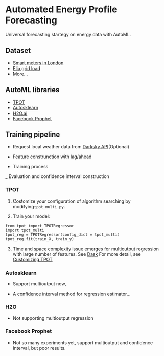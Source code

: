 # Automated Energy Profile Forecasting

Universal forecasting startegy on energy data with AutoML.

## Dataset

- [Smart meters in London](https://www.kaggle.com/jeanmidev/smart-meters-in-london)
- [Elia grid load](https://www.elia.be/en/grid-data/load-and-load-forecasts)
- More...

## AutoML libraries

- [TPOT](https://epistasislab.github.io/tpot/installing/)
- [Autosklearn](https://automl.github.io/auto-sklearn/master/installation.html)
- [H2O.ai](https://www.h2o.ai/)
- [Facebook Prophet](https://facebook.github.io/prophet/)

## Training pipeline

- Request local weather data from [Darksky API](https://darksky.net/dev)(Optional)

- Feature construnction with lag/ahead 

- Training process

_ Evaluation and confidence interval construction

### TPOT

1. Costomize your configuration of algorithm searching by modifying`tpot_multi.py`.

2. Train your model:
```
from tpot import TPOTRegressor
import tpot_multi
tpot_reg = TPOTRegressor(config_dict = tpot_multi)
tpot_reg.fit(train_X, train_y)
```
3. Time and space complexity issue emerges for multioutput regression with large number of features. See [Dask](https://examples.dask.org/machine-learning/tpot.html)
For more detail, see [Customizing TPOT](https://epistasislab.github.io/tpot/using/#customizing-tpots-operators-and-parameters)

### Autosklearn

- Support multioutput now, 

- A confidence interval method for regression estimator...

### H2O

- Not supporting multioutput regression

### Facebook Prophet

- Not so many experiments yet, support multioutput and confidence interval, but poor results.
